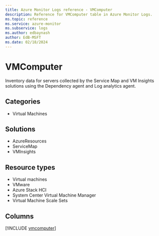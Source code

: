 ```yaml
---
title: Azure Monitor Logs reference - VMComputer
description: Reference for VMComputer table in Azure Monitor Logs.
ms.topic: reference
ms.service: azure-monitor
ms.subservice: logs
ms.author: edbaynash
author: EdB-MSFT
ms.date: 02/18/2024
---
```


# VMComputer

Inventory data for servers collected by the Service Map and VM Insights solutions using the Dependency agent and Log analytics agent.


## Categories

- Virtual Machines

## Solutions

- AzureResources
- ServiceMap
- VMInsights

## Resource types

- Virtual machines
- VMware
- Azure Stack HCI
- System Center Virtual Machine Manager
- Virtual Machine Scale Sets

## Columns
  
[!INCLUDE [vmcomputer](.././tables/includes/vmcomputer-include.md)]
